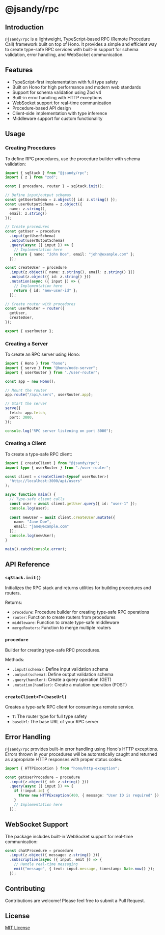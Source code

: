 # @jsandy/rpc

## Introduction

`@jsandy/rpc` is a lightweight, TypeScript-based RPC (Remote Procedure Call) framework built on top of Hono. It provides a simple and efficient way to create type-safe RPC services with built-in support for schema validation, error handling, and WebSocket communication.

## Features

- TypeScript-first implementation with full type safety
- Built on Hono for high performance and modern web standards
- Support for schema validation using Zod v4
- Built-in error handling with HTTP exceptions
- WebSocket support for real-time communication
- Procedure-based API design
- Client-side implementation with type inference
- Middleware support for custom functionality

## Usage

### Creating Procedures

To define RPC procedures, use the procedure builder with schema validation:

```typescript
import { sqStack } from "@jsandy/rpc";
import { z } from "zod";

const { procedure, router } = sqStack.init();

// Define input/output schemas
const getUserSchema = z.object({ id: z.string() });
const userOutputSchema = z.object({ 
  name: z.string(), 
  email: z.string() 
});

// Create procedures
const getUser = procedure
  .input(getUserSchema)
  .output(userOutputSchema)
  .query(async ({ input }) => {
    // Implementation here
    return { name: "John Doe", email: "john@example.com" };
  });

const createUser = procedure
  .input(z.object({ name: z.string(), email: z.string() }))
  .output(z.object({ id: z.string() }))
  .mutation(async ({ input }) => {
    // Implementation here
    return { id: "new-user-id" };
  });

// Create router with procedures
const userRouter = router({
  getUser,
  createUser,
});

export { userRouter };
```

### Creating a Server

To create an RPC server using Hono:

```typescript
import { Hono } from "hono";
import { serve } from "@hono/node-server";
import { userRouter } from "./user-router";

const app = new Hono();

// Mount the router
app.route("/api/users", userRouter.app);

// Start the server
serve({
  fetch: app.fetch,
  port: 3000,
});

console.log("RPC server listening on port 3000");
```

### Creating a Client

To create a type-safe RPC client:

```typescript
import { createClient } from "@jsandy/rpc";
import type { userRouter } from "./user-router";

const client = createClient<typeof userRouter>(
  "http://localhost:3000/api/users"
);

async function main() {
  // Type-safe client calls
  const user = await client.getUser.query({ id: "user-1" });
  console.log(user);
  
  const newUser = await client.createUser.mutate({
    name: "Jane Doe",
    email: "jane@example.com"
  });
  console.log(newUser);
}

main().catch(console.error);
```

## API Reference

### `sqStack.init()`

Initializes the RPC stack and returns utilities for building procedures and routers.

Returns:
- `procedure`: Procedure builder for creating type-safe RPC operations
- `router`: Function to create routers from procedures
- `middleware`: Function to create type-safe middleware
- `mergeRouters`: Function to merge multiple routers

### `procedure`

Builder for creating type-safe RPC procedures.

Methods:
- `.input(schema)`: Define input validation schema
- `.output(schema)`: Define output validation schema  
- `.query(handler)`: Create a query operation (GET)
- `.mutation(handler)`: Create a mutation operation (POST)

### `createClient<T>(baseUrl)`

Creates a type-safe RPC client for consuming a remote service.

- `T`: The router type for full type safety
- `baseUrl`: The base URL of your RPC server

## Error Handling

`@jsandy/rpc` provides built-in error handling using Hono's HTTP exceptions. Errors thrown in your procedures will be automatically caught and returned as appropriate HTTP responses with proper status codes.

```typescript
import { HTTPException } from "hono/http-exception";

const getUserProcedure = procedure
  .input(z.object({ id: z.string() }))
  .query(async ({ input }) => {
    if (!input.id) {
      throw new HTTPException(400, { message: "User ID is required" });
    }
    // Implementation here
  });
```

## WebSocket Support

The package includes built-in WebSocket support for real-time communication:

```typescript
const chatProcedure = procedure
  .input(z.object({ message: z.string() }))
  .subscription(async ({ input, emit }) => {
    // Handle real-time messaging
    emit("message", { text: input.message, timestamp: Date.now() });
  });
```

## Contributing

Contributions are welcome! Please feel free to submit a Pull Request.

## License

[MIT License](LICENSE)
